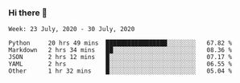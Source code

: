 ### Hi there 👋

<!--START_SECTION:waka-->
```text
Week: 23 July, 2020 - 30 July, 2020

Python     20 hrs 49 mins  █████████████████░░░░░░░░   67.82 % 
Markdown   2 hrs 34 mins   ██░░░░░░░░░░░░░░░░░░░░░░░   08.36 % 
JSON       2 hrs 12 mins   █░░░░░░░░░░░░░░░░░░░░░░░░   07.17 % 
YAML       2 hrs           █░░░░░░░░░░░░░░░░░░░░░░░░   06.55 % 
Other      1 hr 32 mins    █░░░░░░░░░░░░░░░░░░░░░░░░   05.04 %
```
<!--END_SECTION:waka-->

<!--
**arlenxuzj/arlenxuzj** is a ✨ _special_ ✨ repository because its `README.md` (this file) appears on your GitHub profile.

Here are some ideas to get you started:

- 🔭 I’m currently working on ...
- 🌱 I’m currently learning ...
- 👯 I’m looking to collaborate on ...
- 🤔 I’m looking for help with ...
- 💬 Ask me about ...
- 📫 How to reach me: ...
- 😄 Pronouns: ...
- ⚡ Fun fact: ...
-->
